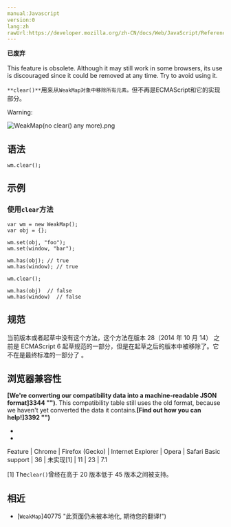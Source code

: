 ```yaml
---
manual:Javascript
version:0
lang:zh
rawUrl:https://developer.mozilla.org/zh-CN/docs/Web/JavaScript/Reference/Global_Objects/WeakMap/clear#
---
```






**已废弃**<br></br>This feature is obsolete. Although it may still work in some browsers, its use is discouraged since it could be removed at any time. Try to avoid using it.





`**clear()**`用来从`WeakMap对象中移除所有元素。`但不再是ECMAScript和它的实现部分。



Warning:



![WeakMap(no clear() any more).png](%46473.png "")



## 语法<a name="语法"></a>

```
wm.clear();
```

## 示例<a name="示例"></a>

### 使用`clear`方法<a name="使用_clear_方法"></a>

```
var wm = new WeakMap();
var obj = {};

wm.set(obj, "foo");
wm.set(window, "bar");

wm.has(obj); // true
wm.has(window); // true

wm.clear();

wm.has(obj)  // false
wm.has(window)  // false 

```

## 规范<a name="规范"></a>


当前版本或者起草中没有这个方法，这个方法在版本 28（2014 年 10 月 14） 之前是 ECMAScript 6 起草规范的一部分，但是在起草之后的版本中被移除了。它不在是最终标准的一部分了 。


## 浏览器兼容性<a name="浏览器兼容性"></a>


**[We&#39;re converting our compatibility data into a machine-readable JSON format]3344 "")**. This compatibility table still uses the old format, because we haven&#39;t yet converted the data it contains.**[Find out how you can help!]3392 "")**


* 
* 

Feature | Chrome | Firefox (Gecko) | Internet Explorer | Opera | Safari 
Basic support | 36 | 未实现[1] | 11 | 23 | 7.1 





[1] The`clear()`曾经在高于 20 版本低于 45 版本之间被支持。


## 相近<a name="相近"></a>

* [`WeakMap`]40775 "此页面仍未被本地化, 期待您的翻译!")



